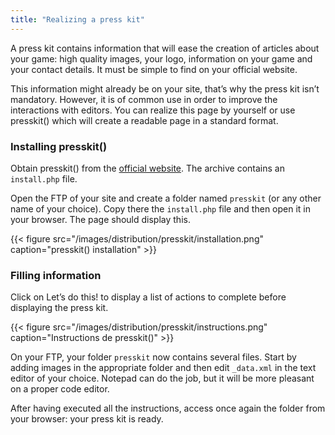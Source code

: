 ```yaml
---
title: "Realizing a press kit"
---
```


A press kit contains information that will ease the creation of articles about your game: high quality images, your logo, information on your game and your contact details. It must be simple to find on your official website.

This information might already be on your site, that’s why the press kit isn’t mandatory. However, it is of common use in order to improve the interactions with editors. You can realize this page by yourself or use presskit() which will create a readable page in a standard format.

### Installing presskit()

Obtain presskit() from the [official website](http://dopresskit.com/). The archive contains an `install.php` file.

Open the FTP of your site and create a folder named `presskit` (or any other name of your choice). Copy there the `install.php` file and then open it in your browser. The page should display this.

{{< figure src="/images/distribution/presskit/installation.png" caption="presskit() installation" >}}

### Filling information

Click on Let’s do this! to display a list of actions to complete before displaying the press kit.

{{< figure src="/images/distribution/presskit/instructions.png" caption="Instructions de presskit()" >}}

On your FTP, your folder `presskit` now contains several files. Start by adding images in the appropriate folder and then edit `_data.xml` in the text editor of your choice. Notepad can do the job, but it will be more pleasant on a proper code editor.

After having executed all the instructions, access once again the folder from your browser: your press kit is ready.
